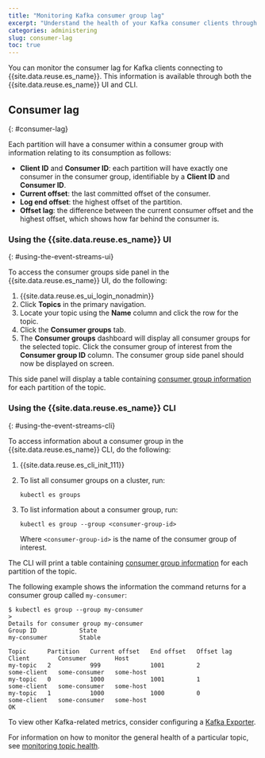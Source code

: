 ```yaml
---
title: "Monitoring Kafka consumer group lag"
excerpt: "Understand the health of your Kafka consumer clients through monitoring heuristics such as lag."
categories: administering
slug: consumer-lag
toc: true
---
```


You can monitor the consumer lag for Kafka clients connecting to {{site.data.reuse.es_name}}. This information is available through both the {{site.data.reuse.es_name}} UI and CLI.

## Consumer lag
{: #consumer-lag}

Each partition will have a consumer within a consumer group with information relating to its consumption as follows:

- **Client ID** and **Consumer ID**: each partition will have exactly one consumer in the consumer group, identifiable by a **Client ID** and **Consumer ID**.
- **Current offset**: the last committed offset of the consumer.
- **Log end offset**: the highest offset of the partition.
- **Offset lag**: the difference between the current consumer offset and the highest offset, which shows how far behind the consumer is.

### Using the {{site.data.reuse.es_name}} UI
{: #using-the-event-streams-ui}

To access the consumer groups side panel in the {{site.data.reuse.es_name}} UI, do the following:

1. {{site.data.reuse.es_ui_login_nonadmin}}
2. Click **Topics** in the primary navigation.
3. Locate your topic using the **Name** column and click the row for the topic.
4. Click the **Consumer groups** tab.
5. The **Consumer groups** dashboard will display all consumer groups for the selected topic.
   Click the consumer group of interest from the **Consumer group ID** column.
   The consumer group side panel should now be displayed on screen.

This side panel will display a table containing [consumer group information](#consumer-lag) for each partition of the topic.

### Using the {{site.data.reuse.es_name}} CLI
{: #using-the-event-streams-cli}

To access information about a consumer group in the {{site.data.reuse.es_name}} CLI, do the following:

1. {{site.data.reuse.es_cli_init_111}}
2. To list all consumer groups on a cluster, run:

   ```shell
   kubectl es groups
   ```

3. To list information about a consumer group, run:

   ```shell
   kubectl es group --group <consumer-group-id>
   ```

   Where `<consumer-group-id>` is the name of the consumer group of interest.

The CLI will print a table containing [consumer group information](#consumer-lag) for each partition of the topic.

The following example shows the information the command returns for a consumer group called `my-consumer`:

```shell
$ kubectl es group --group my-consumer
>
Details for consumer group my-consumer
Group ID            State
my-consumer         Stable

Topic      Partition   Current offset   End offset   Offset lag   Client        Consumer        Host
my-topic   2           999              1001         2            some-client   some-consumer   some-host
my-topic   0           1000             1001         1            some-client   some-consumer   some-host
my-topic   1           1000             1000         0            some-client   some-consumer   some-host
OK
```

To view other Kafka-related metrics, consider configuring a [Kafka Exporter](../../installing/configuring/#configuring-the-kafka-exporter).

For information on how to monitor the general health of a particular topic, see [monitoring topic health](../topic-health).
